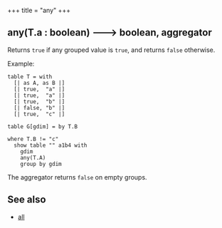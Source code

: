 +++
title = "any"
+++

## any(T.a : boolean) 🡒 boolean, aggregator

Returns `true` if any grouped value is `true`, and returns `false` otherwise.

Example:

```envision
table T = with
  [| as A, as B |]
  [| true,  "a" |]
  [| true,  "a" |]
  [| true,  "b" |]
  [| false, "b" |]
  [| true,  "c" |]

table G[gdim] = by T.B

where T.B != "c"
  show table "" a1b4 with
    gdim
    any(T.A)
    group by gdim
```

The aggregator returns `false` on empty groups.

## See also

* [all](../all/)

